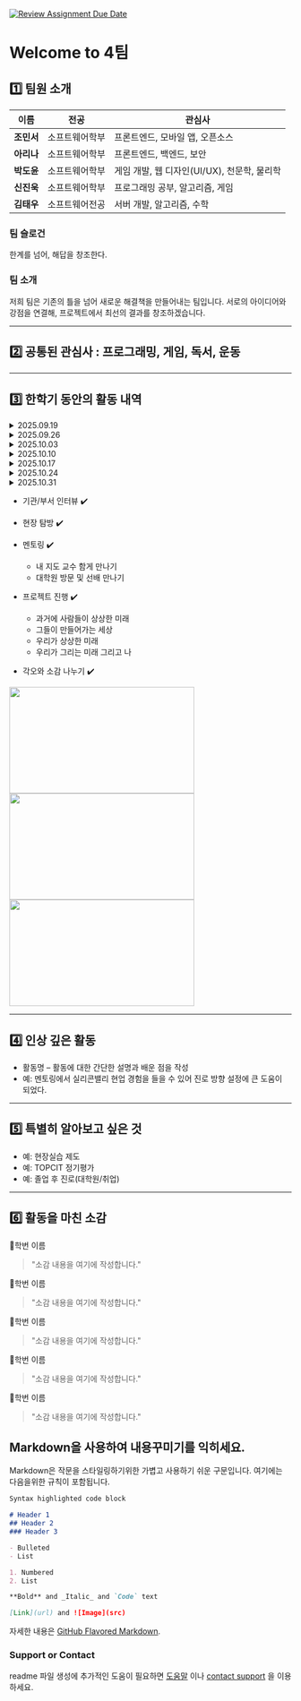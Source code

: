 [![Review Assignment Due Date](https://classroom.github.com/assets/deadline-readme-button-22041afd0340ce965d47ae6ef1cefeee28c7c493a6346c4f15d667ab976d596c.svg)](https://classroom.github.com/a/meKNgBF9)
# Welcome to 4팀

## 1️⃣ 팀원 소개

| **이름** | **전공** | **관심사** |
| --- | --- | --- |
| **조민서** | 소프트웨어학부 | 프론트엔드, 모바일 앱, 오픈소스 |
| **아리나** | 소프트웨어학부 | 프론트엔드, 백엔드, 보안 |
| **박도윤** | 소프트웨어학부 | 게임 개발, 웹 디자인(UI/UX), 천문학, 물리학 |
| **신진욱** | 소프트웨어학부 | 프로그래밍 공부, 알고리즘, 게임 |
| **김태우** | 소프트웨어전공 | 서버 개발, 알고리즘, 수학 |

### 팀 슬로건

한계를 넘어, 해답을 창조한다.

### 팀 소개

저희 팀은 기존의 틀을 넘어 새로운 해결책을 만들어내는 팀입니다. 서로의 아이디어와 강점을 연결해, 프로젝트에서 최선의 결과를 창조하겠습니다.

***

## 2️⃣ 공통된 관심사 : 프로그래밍, 게임, 독서, 운동 

***

## 3️⃣ 한학기 동안의 활동 내역 

<details>
  <summary> 2025.09.19 </summary>
  Team Mission 1 : 1965년에 그려진 내용을 보면서 현재 가능한 부분이 무엇인지 살펴보고 논의하기
  
  🔗 https://www.notion.so/2000-273a9b46d00c80589e7df3c33854b052

  현재 실현된 기술:

  ## 태양광 기술 (BIPV - Building Integrated Photovoltaics)

  **현재 상태**: 완전 상용화, 급속 성장 중

  - **핵심 기술**:
      - 페로브스카이트-실리콘 탠덤 셀 (효율 31% 돌파)
      - 투명 태양전지 (가시광 투과율 70% 이상)
      - 플렉시블 유기태양전지 (곡면 적용 가능)
  - **시장 현황**: 2025년 글로벌 BIPV 시장 183억 달러, 연평균 성장률 15.2%
  - **주요 업체**: 테슬라 Solar Roof Tiles, 한화큐셀 Q.PEAK DUO-G10+, LG전자 NeON H
  - **기술 발전**: 마이크로인버터 통합으로 모듈별 최적화 실현
 
  ## 전파신문 (디지털 뉴스 소비)

  **현재 상태**: 완전 상용화, 종이신문 대체

  - **핵심 기술**:
      - 모바일 최적화 웹사이트: 반응형 디자인, AMP(가속 모바일 페이지)
      - AI 기반 개인화: 관심사별 맞춤 뉴스 큐레이션
  - **시장 현황**:
      - 2025년 한국 디지털 뉴스 이용률 95% 돌파
      - 종이신문 발행부수: 2000년 대비 70% 감소
      - 모바일 뉴스 소비: 전체 디지털 뉴스 소비의 80%
  - **주요 플랫폼**:
      - 네이버 뉴스: 일일 활성 사용자 4,500만명
      - 다음 뉴스: 실시간 검색어 연동 뉴스 서비스
      - 카카오톡 뉴스탭: 메신저 내 뉴스 소비
  - **글로벌 트렌드**:
      - 구글 뉴스: AI 알고리즘 기반 개인화
      - 애플 뉴스+: 프리미엄 구독 서비스
      - 틱톡, 인스타그램: 숏폼 뉴스 콘텐츠 급성장

  ## 전기자동차 (EV)

  **현재 상태**: 대중화 단계

  - **핵심 기술**:
      - LFP(리튬-인산철) 배터리: 안전성↑, 가격 30% 절감
      - 4680 원통형 셀: 에너지밀도 5배 향상 (테슬라)
      - 800V 아키텍처: 18분 10→80% 초고속 충전
  - **시장 점유율**: 2025년 글로벌 15.3%, 중국 35%, 노르웨이 90%
  - **충전 인프라**:
      - 테슬라 슈퍼차저: 전 세계 5만+ 스테이션
      - 현대차 E-pit: 350kW 초고속 충전
      - CCS2 표준화로 호환성 확대
  - **배터리 기술**: 2030년 고체전지 상용화 예정 (1000km 주행거리)

  ## 로봇청소기

  **현재 상태**: 완전 상용화, 스마트홈 핵심 기기

  - **핵심 기술**:
      - LiDAR SLAM + 비전 SLAM 융합 (정확도 95% 이상)
      - 3D ToF 센서로 장애물 3차원 인식
      - AI 딥러닝으로 바닥 재질별 청소 최적화
  - **시장 선도**:
      - iRobot Roomba j7+: 반려동물 배설물 회피 AI
      - 샤오미 로보락 S8 Pro Ultra: 자동 걸레 세척
      - 에코백스 X1 OMNI: 음성인식 + 영상통화 기능
  - **고급 기능**: 자동 먼지통 비움(60일), 온수 걸레 세척, 건조 기능
 
  ## 원격 의료 (텔레헬스)

  **현재 상태**: 급속 확산, 의료 패러다임 변화

  - **핵심 기술**:
      - WebRTC 기반 고화질 영상진료
      - 5G 네트워크로 실시간 바이탈 데이터 전송
      - AI 진단 보조 시스템 (IBM Watson Health)
  - **규제 변화**:
      - 한국: 2022년 비대면 진료 한시적 허용 → 2024년 본격 법제화 논의
      - 미국: 팬데믹 이후 Medicare 원격진료 영구 승인
  - **주요 플랫폼**:
      - Teladoc Health: 연간 2,400만 상담, 175개국 서비스
      - 닥터나우: 국내 1위, 24시간 응급상담
      - 굿닥: 병원 예약 + 비대면 진료 통합
  - **웨어러블 연동**: Apple Watch, 갤럭시 워치로 심전도, 혈중산소 실시간 모니터링
 
  ## 온라인 교육 (에듀테크)

  **현재 상태**: 완전 상용화, 전통 교육 대체

  - **핵심 기술**:
      - 적응형 학습 AI: 개인별 학습 패턴 분석하여 맞춤 커리큘럼
      - VR/AR 몰입형 콘텐츠: Meta Quest를 활용한 가상 해부학 실습
      - 실시간 협업 도구: Zoom Whiteboard, 구글 잼보드
  - **시장 규모**: 2025년 글로벌 에듀테크 시장 4,040억 달러 (2020년 대비 3배 성장)
  - **대표 기업**:
      - Coursera: 1억+ 학습자, 스탠퍼드·예일 등 명문대 강의
      - Khan Academy: 무료 교육, 연간 1.2억 학습자
      - 국내: 대교 눈높이, 웅진씽크빅 스마트올, 천재교육 밀크티
  - **AI 튜터**: ChatGPT 기반 개인 맞춤형 학습 도우미 상용화
 
  ## 스마트 키친 (IoT Kitchen)

  **현재 상태**: 상용화 진행 중, 프리미엄 주방 표준

  - **핵심 기술**:
      - 컴퓨터 비전: 냉장고 내부 식재료 자동 인식
      - 음성인식 AI: 아마존 알렉사, 구글 어시스턴트 통합
      - IoT 센서 네트워크: 온도, 습도, 가스 누출 실시간 감지
  - **스마트 가전**:
      - 삼성 패밀리허브: 32인치 터치스크린, 내부 카메라로 식재료 관리
      - LG ThinQ: 음성으로 오븐 예열, 세탁기 원격 제어
      - 아마존 에코 쇼: 레시피 검색하며 타이머 설정
  - **AI 기능**:
      - 식재료 기반 레시피 자동 추천
      - 유통기한 알림 및 온라인 주문 연동
      - 영양 성분 분석 및 칼로리 계산

  ##

  ### **움직이는 도로의 상용화 현황**

  '움직이는 도로' 그림은 현재 **스마트 도로 기술**과 **자율주행 모빌리티**로 실현되고 있습니다. 그림처럼 도로 자체가 물리적으로 움직이는 기술은 아니지만, 정보통신기술(ICT)을 활용해 교통 흐름을 제어하고 최적화하는     방식으로 발전했습니다.

  - **스마트 교통 시스템:** 도로에 설치된 센서와 CCTV가 실시간으로 교통량을 감지하여 신호등을 자동으로 제어하고, 돌발 상황을 감지해 운전자에게 경고합니다. 이 시스템은 교통 체증을 줄이고 안전을 높이는 데 기여합니다.
  - **V2X(Vehicle-to-Everything) 통신:** 자동차와 도로 인프라, 다른 자동차가 서로 정보를 주고받는 기술입니다. 차량은 전방의 신호등 정보, 도로 공사 정보, 사고 발생 위치 등을 미리 파악하여 최적의 경로를 선택하고 안전    하게 주행할 수 있습니다.
  - **자율주행 셔틀:** 그림처럼 탑승자가 서 있어도 목적지까지 안전하게 이동시켜 주는 **자율주행 셔틀**이 이미 상용화되어 특정 구역(공항, 관광지, 공원 등)에서 운행되고 있습니다. 이 셔틀은 정해진 경로를 스스로 움직이    며 효율적인 이동을 돕습니다.

  결론적으로, '움직이는 도로'는 단순히 물리적인 움직임을 넘어, **데이터와 통신 기술**을 통해 도로를 더욱 똑똑하고 효율적으로 만드는 방향으로 상용화되었습니다.

  ##

  ### **소형 TV의 상용화 현황**

  ## 개인용 디스플레이 (모바일 혁명)

  **현재 상태**: 완전 상용화, 메인 스크린으로 자리매김

  - **핵심 기술**:
      - LTPO OLED: 1-120Hz 가변 주사율로 배터리 효율 30% 향상
      - HDR10+ 지원: 영화관 수준 화질
      - 폴더블 디스플레이: 갤럭시 Z 폴드, 화웨이 메이트 X
  - **콘텐츠 생태계**:
      - 넷플릭스
      - 유튜브
      - 디즈니+
  - **기술 발전**:
      - 차세대: 롤러블 디스플레이 (LG 롤러블폰 시제품)
      - MicroLED: 무한 명암비, 번인 없는 차세대 기술
   
  ## 민간 우주여행

  '로켓을 타고 달나라로 수학여행을 가는' 그림은 현재 **민간 우주 관광**이라는 개념으로 실현되고 있습니다. 과거에는 정부 기관만이 우주 탐사를 주도했지만, 이제는 민간 기업이 우주여행 시장을 개척하고 있습니다.

  **현재 상태**: 초기 상용화, 극부유층 대상

  - **핵심 기술**:
      - 재사용 로켓: SpaceX 팰컨9 100회 이상 재사용 성공
      - 준궤도 비행체: 100km 고도 무중력 체험
  - **서비스 현황**:
      - **준궤도 여행**:
          - 버진 갤럭틱: 45만 달러, 90분간 무중력 체험
          - 블루 오리진: 뉴 셰퍼드, 11분간 우주 경험
      - **궤도 여행**:
          - SpaceX 크루 드래곤: ISS 8일 체험 (5,500만 달러)
          - 액시엄 스페이스: 민간 우주정거장 2025년 발사 예정
  - **향후 계획**:
      - SpaceX: 2026년 달 궤도 여행 (dearMoon 프로젝트)
      - 블루 오리진: 2025년 궤도 우주정거장 오벌 리프
      - 중국 스페이스파이어니어: 2027년 우주호텔 운영 목표

  ##

  ### 실현 정도 종합 평가

  - **완전 실현 (90% 이상)**: 태양광 BIPV, 전기차, 로봇청소기, 모바일 디바이스
  - **대부분 실현**: 원격의료, 온라인교육, 스마트키친
  - **부분 실현**: 자율주행 (레벨4 제한적), 우주여행 (극소수 대상)

  **결론**: 1965년도에 2000년대를 예측한 해당 만화는, 기술 발전 방향을 놀랍도록 정확히 예견했으며, 일부는 예상보다 빠른 속도로 실현되었음. 특히 모바일 중심의 디지털 라이프스타일 변화는 예측을 뛰어넘는 수준으로 발전.

  ##

  느낀점

  20년 전에 미래를 예측하여 그린 그림이 지금은 일상이 되었다. 스마트폰으로 뉴스 보고, 코로나 때 온라인으로 수업 듣고, 로봇청소기 돌리는 것까지. 당시에는 상상 속 이야기였을 텐데 지금은 당연한 일상이 되어버렸다.

  신기하기도 하지만 한편으로는 무서운 면도 있다. 기술 발전 속도가 생각보다 훨씬 빠르다는 뜻이니까. 지금 내가 소프트웨어학과에서 배우고 있는 것들도 10년 후에는 완전히 달라질지도 모르겠다. 요즘 ChatGPT 같은 AI의 코딩     실력이 계속해서 발전 하는 것을 보면, 어쩌면 개발자라는 직업 자체가 사라지거나 완전히 바뀔 수도 있겠다는 생각이 든다.

  이러한 인식을 바탕으로 단순히 현재의 프로그래밍 기술 습득에만 집중할 것이 아니라, 미래 기술 트렌드를 지속적으로 분석하고 예측하면서 진로 방향을 설정해야 한다는 필요성을 느꼈다. 20년 전의 예측이 이 정도로 정확했다     면, 현재 주목받고 있는 인공지능, 가상현실, 메타버스 등의 기술들도 향후 10년 내에 사회 전반을 근본적으로 변화시킬 것으로 예상된다.

  결국 기술 자체의 발전도 중요하지만, 더 핵심적인 것은 그 기술을 어떻게 창의적으로 활용하고 응용할 수 있는 능력을 기르는 것이라고 판단된다. 급속한 변화의 흐름에 뒤처지지 않기 위해서는 지속적인 학습과 새로운 기술에 대   한 개방적인 수용 자세가 필수적이라는 점을 깨달았다.

---

  Team Mission 2 : 3개의 영상을 보면서 현재 이루어진 기술이 무엇인지 논의하기

## **Microsoft Future Vision - 2011**

**1. 실시간 협업과 동시 편집**

Google Docs에서는 여러 기기가 동시에 문서를 보고, 수정하고, 댓글을 달고, 제안 기능(suggesting)을 사용할 수 있음
 수정 이력(version history)이 자동으로 저장되어 누가 언제 무엇을 변경했는지 추적 가능
 오프라인 상태에서도 문서를 편집하고 다시 온라인이 되면 변경사항이 동기화됨
 문서 내에서 @멘션 기능으로 특정 사용자를 소환하고 작업 항목(task items)을 지정할 수 있음
 Google Slides, Sheets 등에서도 비슷한 공동 작업이 가능하며, 예를 들어 실시간 포인터로 다른 사용자가 작업 중인 위치를 실시간으로 볼 수 있음

  출처 : https://support.google.com/a/users/answer/9259857?hl=ko#zippy=%2C%EB%B0%A9%EB%B2%95-%EC%95%8C%EC%95%84%EB%B3%B4%EA%B8%B0

**2. 음성 인식 및 실시간 자막과 자동 번역**

Tkita 서비스는 실시간 음성 인식(STT)을 통해 음성을 텍스트로 변환하고 자막을 제공하며, 자동 번역 기능도 함께 제공함
 TkitaMobile은 QR 코드 또는 URL로 참여할 수 있으며, 음성과 텍스트 입력이 모두 가능하고 번역된 자막이 화면에 표시됨
 MossVox 자막 플러그인은 크롬 확장프로그램으로 작동하며 여러 언어를 지원하는 실시간 자막 및 번역 기능을 제공함
 일부 삼성 스마트 TV 제품에서는 실시간 음성 번역 기능을 기본으로 탑재하여 다양한 언어 간 커뮤니케이션이 가능함

  출처 : https://www.samsungsvc.co.kr/solution/1855192

**3. 컴퓨터 비전 (물체 및 텍스트 인식)**

Google Lens는 이미지나 실시간 카메라 장면에서 물체나 텍스트를 인식하여 정보를 제공할 수 있음
 표지판이나 문서를 카메라로 비추면 텍스트를 인식해 복사하거나 번역할 수 있으며, 식물·동물·장소·제품 등도 인식 가능
 인식된 정보를 기반으로 실시간 AR 오버레이로 화면 위에 관련 정보(예: 생물 이름, 설명 등)를 띄우는 기능도 가능함

  출처 : https://lens.google/?utm_source=chatgpt.com#shopping

**4. 스마트 가전·주방 (IoT)**

스마트 주방 디스플레이는 레시피 단계 안내, 타이머 설정, 냉장고 재고 확인 등의 기능을 제공하며, 음성 명령도 인식함
 조리 중에는 손을 사용하지 않고도 조리 단계 전환이나 타이머 설정이 가능해 사용자의 편의를 높임
 스마트 냉장고는 내부 카메라를 통해 재고를 확인하고 레시피를 추천하거나 자동 장보기 목록을 생성해줌

  출처 : https://www.apple-economy.com/news/articleView.html?idxno=70458

**5. 제스처·손 추적·시선 추적**

HoloLens나 Apple Vision Pro 등에서는 공중 제스처로 메뉴 선택, 창 이동, 화면 확대 등의 조작이 가능함
 시선 추적(gaze tracking)은 사용자의 눈동자 움직임을 인식하여 보고 있는 UI 요소를 자동으로 선택하거나 강조함
 손 추적(hand tracking)은 컨트롤러 없이 손의 위치와 동작을 인식해 다양한 명령을 입력할 수 있도록 함

  출처 : https://www.apple.com/legal/privacy/data/en/eyes-hands/?utm_source=chatgpt.com

##

## **현실이 된 90년대의 상상**

## **1. 태블릿 PC 및 터치스크린**

- **현재 상태: 완전 상용화**
- **현재 활용 및 예시**
    - 개인용: 아이패드(iPad), 갤럭시 탭(Galaxy Tab), 서피스(Surface)와 같은 태블릿 PC는 휴대용 PC로서의 기능을 넘어, 디지털 드로잉, 필기, 악보 보기 등 전문적인 창작 도구로 널리 활용됨.
    - 공공 및 상업용: 키오스크, ATM, 병원의 접수 시스템 등 터치스크린 기술은 우리 주변 모든 곳에서 사용됨.
- **핵심 기술:**
    - 정전식 터치스크린: 사람의 정전기를 감지하여 터치 위치를 인식
    - 액티브 스타일러스: 필압, 기울기 등 미세한 입력을 감지하는 펜 기술로, 실제 종이에 쓰는 듯한 경험을 제공



## 2. 모바일 결제

- **현재 상태: 완전 상용화**
- **현재 활용 및 예시**
    - NFC/MST 방식: 삼성페이, 애플페이, 구글페이
    - QR/바코드 방식: 카카오페이, 네이버페이, 제로페이
- **핵심 기술**
    - NFC(Near Field Communication): 근거리 무선 통신으로 단말기에 스마트폰을 대는 결제 방식을 가능하게 함
    - QR/바코드: 스마트폰 화면의 코드를 스캔하여 결제하는 방식
- **시장 현황:** 아시아-태평양 지역이 전 세계 모바일 결제 시장의 약 41%를 차지하며 시장을 선도



## 3.  VOD 및 스트리밍 서비스

- **현재 상태: 완전 상용화**
- **현재 활용 및 예시**
    - 영상 스트리밍: 넷플릭스, 유튜브, 디즈니+
    - 국내 스트리밍: 티빙, 웨이브, 쿠팡플레이
    - 음악 스트리밍: 스포티파이, 애플 뮤직, 멜론
- **주요 업체:** 넷플릭스, 디즈니+, 유튜브, 아마존 프라임 비디오 등 (국내: 티빙, 웨이브, 쿠팡플레이)



## 4. 스마트워치 및 헬스케어

- **현재 상태: 완전 상용화**
- **현재 활용 및 예시**
    - 스마트워치: 애플 워치, 삼성 갤럭시 워치, 구글 픽셀 워치
    - 건강 관리 앱: 삼성 헬스, 애플 건강 앱, 핏빗 앱
- **핵심 기술**
    - PPG(광전용적맥파) 센서: 녹색 LED를 사용해 심박수를 측정
    - ECG(심전도) 센서: 심장의 전기 신호를 측정하여 심박 리듬을 분석
- **기술 발전**
    - 수면, 스트레스, 혈중 산소 포화도 측정 등 건강 모니터링 기능이 정교해지고 있음
    - '비접촉식 체온 측정', '혈압 측정' 등 새로운 헬스케어 기능 도입이 활발하게 논의



## 5. AI 비서 및 반려 로봇

- **현재 상태: 완전 상용화**
- **현재 활용 및 예시**
    - 음성 비서: 애플 시리, 구글 어시스턴트, 삼성 빅스비, 아마존 알렉사
    - AI 스피커: 구글 네스트, 아마존 에코
    - 반려 로봇: 소니 아이보(Aibo)
- **핵심 기술**
    - 자연어 처리(NLP): 사람의 언어를 컴퓨터가 이해하고 처리하는 기술
    - 음성 인식 및 합성: 사용자의 음성을 텍스트로 변환(인식)하고, 텍스트를 자연스러운 음성으로 변환(합성)하는 기술
    - 딥러닝: 사용자의 패턴과 데이터를 학습하여 개인화된 응답을 제공
    


## 6. 로봇 원격 수술

- **현재 상태: 급속 확산 중**
- **현재 활용 및 예시**
    - 수술 로봇: 인튜이티브 서지컬의 다빈치(da Vinci) 시스템
    - 수술실 시스템: 로봇 팔이 장착된 첨단 수술실
- **주요 업체:** 인튜이티브 서지컬(Intuitive Surgical, 다빈치), 존슨앤드존슨, 스트라이커(Stryker) 등
- **기술 발전**
    - AI를 활용하여 수술 중 최적의 경로를 제안하는 등 AI 진단 보조 시스템과 결합 중
    - 의료진의 학습 및 훈련을 위한 가상 시뮬레이션 기능이 발전 중



## **7. VR/AR 헤드셋**

- **현재 상태: 급속 성장 중**
- **현재 활용 및 예시**
    - VR 헤드셋: 메타 퀘스트, 애플 비전 프로, 소니 PS VR
    - AR 안경: 마이크로소프트 홀로렌즈
- **핵심 기술**
    - 헤드 트래킹(Head Tracking): 자이로스코프, 가속도계 등 센서를 통해 사용자의 머리 움직임을 실시간으로 추적
    - SLAM(Simultaneous Localization and Mapping): 카메라를 이용해 현실 공간을 인식하고 3D 지도를 생성하여 가상 객체를 정확한 위치에 배치
- **주요 업체:** 메타(Meta Quest), 애플(Apple Vision Pro), 소니(PS VR), 구글, HTC 등
- **기술 발전**
    - 시선 추적(Eye-Tracking), 손 추적(Hand-Tracking) 등 직관적인 상호작용 기술이 발전 중
    - 메타버스와 결합하여 게임, 교육, 업무, 의료 등 다양한 분야에서 활용도가 높아지는 중

 ##

## **유리와 함께 하는 하루 2: 미공개영상. 코닝 비전의 비하인드 스토리**

**초반에 빠르게 지나가는 디스플레이로 책을 읽는 모습**

- e북

https://news.mt.co.kr/mtview.php?no=2023073113431548013		(MOU를 통한 e북 서비스 시장의 개발)

이노맥스글로벌, 네오하이테크, 알라딘 등이 선도하는 e북 분야는, 
알라딘, 부커스, 밀리의 서재 등 다양한 e북 플랫폼과 이에 따른 구독형 서비스, 무인 대여/반납 서비스를 구축.

**일사량에 따라 방의 채광 정도를 조절하는 모습**

- 스마트 홈

https://www.lcnews.co.kr/news/articleView.html?idxno=25701		(국내 스마트 홈 관련 특허 현황)

https://www.etnews.com/20230501000173		(국내 사업을 주도하는 삼성과 lg)

국내에서도 삼성과 lg를 중심으로 활발한 관련 사업이 진행되는 스마트 홈 분야는, 
스마트 가전, 건강관리, 보안 등의 분야로 점점 세분화되며 
냉장고에 디스플레이를 설치하여 모바일 기기와 연동하거나, 지문으로 현관문을 제어하는 등 관련 기술이 다양해지고 있음.

**태블릿으로 자동차를 통제하거나 태블릿 정보를 옷장, tv디스플레이와 연결하는 모습**

- IoT

https://www.yna.co.kr/view/AKR20241129074800063	(IoT 시장의 지속적인 성장)

https://www.koit.co.kr/news/articleView.html?idxno=127029	(급증하는 이동통신 관련 IoT 특허)

IoT 분야는 앞서 소개한 스마트 홈 뿐만 아니라 모빌리티, 에너지 제어 기기까지 NB-IoT, LTE-M기반 연결이 많아지고
이러한 제어를 위한 모듈, 디바이스 개발, 연결 시스템의 발전 등 지속적으로 발전하고 있음.

**신재쟁 에너지인 태양광 패널을 통해 에너지를 절약하는 모습**

- 태양광

https://www.economidaily.com/view/20240523140170248	(태양광 특허 현황)

https://www.industrynews.co.kr/news/articleView.html?idxno=59853	(태양광 시장의 문제점과 해결책)

이미 국내 태양광 발전으로 연간 약 26GW를 생산 할 만큼 활성화 되어있지만, 현재는 전력계통 용량 부족, 수용성 등의 이유로 신규 증설은 정체되어있음.

**특정 물체와 상호작용하여 공룡의 홀로그램과 설명을 보고 들을 수 있는 모습**

- 증강현실(AR)

https://www.hansbiz.co.kr/news/articleView.html?idxno=719731	(lg 차량용 AR특허 상 수상)

https://developer.apple.com/kr/augmented-reality/	(애플 공식 AR 홈페이지)

국내에서는 lg전자, 글로벌에서는 메타, 애플, 구글 등이 선도하는 AR분야는, MHD, 모바일 플랫폼이 활발히 전개중이고, 자동차, 원격지원, 실생활 등 다양한 융합 분야로 연구됨.

##

  느낀점 

옛날에 영화나 뉴스에서 상상했던 일들이 정말 모두 현실이 되었다는 게 가장 놀랍다. 스마트폰으로 모든 걸 하고, 벽이나 테이블까지 화면이 되는 모습은 정말 신기하다.
그러나 한편으로는 기술 발전 속도가 너무 빨라서 약간 무섭기도 하다.
불과 몇 년 전만 해도 상상이었던 것들이 벌써 일상이 된 것처럼, 지금 배우고 있는 기술이나 미래의 직업도 AI처럼 새로운 기술 때문에 완전히 바뀔 수 있겠다는 생각이 든다.

결국, 중요한 것은 계속해서 배우고 적응하는 자세인 것 같다. 단순히 지금의 기술을 익히는 것보다, 인공지능이나 메타버스 같은 새로운 기술을 어떻게 재미있고 창의적으로 활용할지를 고민하는 것이 미래에 뒤처지지 않는 방법이라는 점을 깨달았다.


##
</details>

<details>
  <summary> 2025.09.26 </summary>

**1. MIT Sixthsense 연구팀이 만들고자 했던 것은?**
  
Why (왜)?

디지털-물리 세계의 단절 해소: 인간은 오감으로 물리적 세계를 인지하지만, 가장 유용할 수 있는 정보(데이터, 지식, 온라인 정보)는 디지털 세계에 갇혀 있어 쉽게 접근하기 어렵다는 문제의식에서 출발했습니다.

정보의 민주화 및 즉각적 접근성: 정보를 '화면'이라는 제약에서 벗어나 사용자의 필요와 맥락에 맞춰 실시간으로 주변 환경에 통합하여, 누구나 더 직관적으로 정보를 얻고 상호작용할 수 있도록 하기 위함이었습니다.

What (무엇을)?

웨어러블 제스처 기반 인터페이스(Wearable Gestural Interface): 사용자가 착용하는 소형 장치를 통해 디지털 정보를 물리적 세계에 투사(Augment)하고, 자연스러운 손 제스처를 인식하여 상호작용하는 시스템을 만들고자 했습니다. 이는 현실 세계를 컴퓨터의 인터페이스로 만드는 것을 의미합니다.

How (어떻게)?

하드웨어 구성: 주머니에 넣는 모바일 컴퓨팅 장치에 연결된 펜던트형 웨어러블 장치를 사용했습니다. 이 장치는 저렴한 상용 부품인 미니 프로젝터, 거울, 웹캠(카메라)으로 구성되었습니다.


소프트웨어/기술:

카메라: 주변 환경과 사용자 손동작을 촬영하고 분석합니다.

프로젝터: 카메라가 분석한 결과에 따라 디지털 정보를 주변의 벽, 종이, 피부 등 모든 표면에 투사합니다.

컴퓨터 비전(Computer Vision): 사용자의 손가락 끝에 붙인 색깔 표시(Colored Markers)를 추적하여 손의 움직임을 인식하고, 이를 확대/축소, 스크롤, 사진 촬영 등 특정 상호작용 명령(제스처)으로 해석합니다.

</details>

<details>
  <summary> 2025.10.03 </summary>
  - 프로젝트 내용 여기에 넣으시면 됩니다
</details>

<details>
  <summary> 2025.10.10 </summary>
  - 프로젝트 내용 여기에 넣으시면 됩니다
</details>

<details>
  <summary> 2025.10.17 </summary>
  - 프로젝트 내용 여기에 넣으시면 됩니다
</details>

<details>
  <summary> 2025.10.24 </summary>
  - 프로젝트 내용 여기에 넣으시면 됩니다
</details>

<details>
  <summary> 2025.10.31 </summary>
  - 프로젝트 내용 여기에 넣으시면 됩니다
</details>

- 기관/부서 인터뷰 ✔️  

- 현장 탐방 ✔️  

- 멘토링 ✔️  
  - 내 지도 교수 함게 만나기
  - 대학원 방문 및 선배 만나기

- 프로젝트 진행 ✔️  
  - 과거에 사람들이 상상한 미래
  - 그들이 만들어가는 세상
  - 우리가 상상한 미래
  - 우리가 그리는 미래 그리고 나

- 각오와 소감 나누기 ✔️  


<!-- 활동 사진 추가 예시 -->
<img src="https://pixnio.com/free-images/2017/08/14/2017-08-14-13-09-09-960x651.jpg?text=활동사진1" width="330" height="190"/>
<img src="https://pixnio.com/free-images/2017/08/14/2017-08-14-20-51-02-960x640.jpg?text=활동사진2" width="330" height="190"/>
<img src="https://pixnio.com/free-images/2017/08/15/2017-08-15-10-05-39-960x640.jpg?text=활동사진3" width="330" height="190"/>

***

## 4️⃣ 인상 깊은 활동

- 활동명 – 활동에 대한 간단한 설명과 배운 점을 작성  
- 예: 멘토링에서 실리콘밸리 현업 경험을 들을 수 있어 진로 방향 설정에 큰 도움이 되었다.  

***

## 5️⃣ 특별히 알아보고 싶은 것
- 예: 현장실습 제도
- 예: TOPCIT 정기평가
- 예: 졸업 후 진로(대학원/취업)

***

## 6️⃣ 활동을 마친 소감

🔗학번 이름  
> "소감 내용을 여기에 작성합니다."

🔗학번 이름  
> "소감 내용을 여기에 작성합니다."

🔗학번 이름  
> "소감 내용을 여기에 작성합니다."

🔗학번 이름  
> "소감 내용을 여기에 작성합니다."

🔗학번 이름  
> "소감 내용을 여기에 작성합니다."


## Markdown을 사용하여 내용꾸미기를 익히세요.

Markdown은 작문을 스타일링하기위한 가볍고 사용하기 쉬운 구문입니다. 여기에는 다음을위한 규칙이 포함됩니다.

```markdown
Syntax highlighted code block

# Header 1
## Header 2
### Header 3

- Bulleted
- List

1. Numbered
2. List

**Bold** and _Italic_ and `Code` text

[Link](url) and ![Image](src)
```

자세한 내용은 [GitHub Flavored Markdown](https://guides.github.com/features/mastering-markdown/).

### Support or Contact

readme 파일 생성에 추가적인 도움이 필요하면 [도움말](https://help.github.com/articles/about-readmes/) 이나 [contact support](https://github.com/contact) 을 이용하세요.

